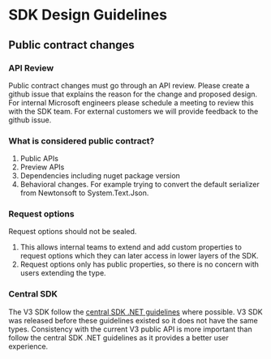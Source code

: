 # SDK Design Guidelines

## Public contract changes

### API Review
Public contract changes must go through an API review. Please create a github issue that explains the reason for the change and proposed design. For internal Microsoft engineers please schedule a meeting to review this with the SDK team. For external customers we will provide feedback to the github issue.

### What is considered public contract?
1. Public APIs 
2. Preview APIs
3. Dependencies including nuget package version
4. Behavioral changes. For example trying to convert the default serializer from Newtonsoft to System.Text.Json. 

### Request options
Request options should not be sealed.

1. This allows internal teams to extend and add custom properties to request options which they can later access in lower layers of the SDK.
2. Request options only has public properties, so there is no concern with users extending the type.


### Central SDK
The V3 SDK follow the [central SDK .NET guidelines](https://azure.github.io/azure-sdk/dotnet_introduction.html) where possible. V3 SDK was released before these guidelines existed so it does not have the same types. Consistency with the current V3 public API is more important than follow the central SDK .NET guidelines as it provides a better user experience.